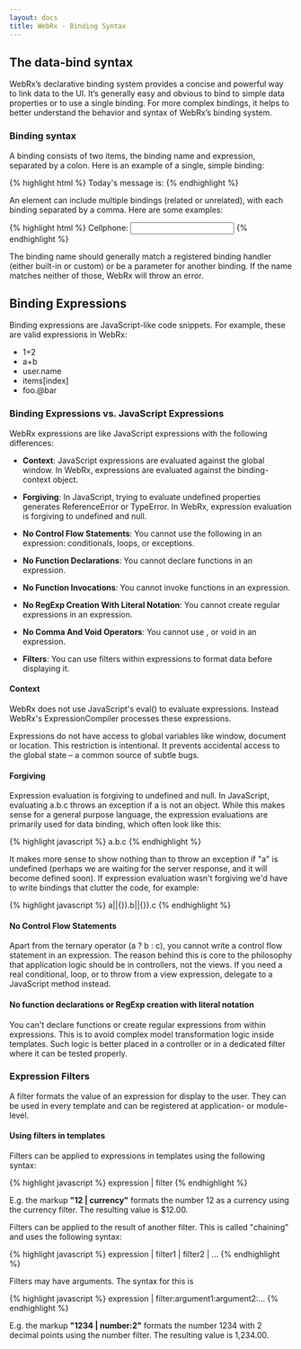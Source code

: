 ```yaml
---
layout: docs
title: WebRx - Binding Syntax
---
```

## The data-bind syntax

WebRx’s declarative binding system provides a concise and powerful way to link data to the UI. It’s generally easy and obvious to bind to simple data properties or to use a single binding. For more complex bindings, it helps to better understand the behavior and syntax of WebRx’s binding system.

### Binding syntax

A binding consists of two items, the binding name and expression, separated by a colon. Here is an example of a single, simple binding:

{% highlight html %}
Today's message is: <span data-bind="text: myMessage"></span>
{% endhighlight %} 

An element can include multiple bindings (related or unrelated), with each binding separated by a comma. Here are some examples:
 
{% highlight html %}
Cellphone: <input data-bind="value: cellphoneNumber, enabled: hasCellphone" />
{% endhighlight %} 

The binding name should generally match a registered binding handler (either built-in or custom) or be a parameter for another binding. If the name matches neither of those, WebRx will throw an error.

## <a id="topic-binding-expressions"></a>Binding Expressions

Binding expressions are JavaScript-like code snippets. For example, these are valid expressions in WebRx:

- 1+2
- a+b
- user.name
- items[index]
- foo.@bar

### Binding Expressions vs. JavaScript Expressions

WebRx expressions are like JavaScript expressions with the following differences:

- **Context**: JavaScript expressions are evaluated against the global window. In WebRx, expressions are evaluated against the binding-context object.

- **Forgiving**: In JavaScript, trying to evaluate undefined properties generates ReferenceError or TypeError. In WebRx, expression evaluation is forgiving to undefined and null.

- **No Control Flow Statements**: You cannot use the following in an expression: conditionals, loops, or exceptions.

- **No Function Declarations**: You cannot declare functions in an expression.

- **No Function Invocations**: You cannot invoke functions in an expression.

- **No RegExp Creation With Literal Notation**: You cannot create regular expressions in an expression.

- **No Comma And Void Operators**: You cannot use , or void in an expression.

- **Filters**: You can use filters within expressions to format data before displaying it.


#### Context

WebRx does not use JavaScript's eval() to evaluate expressions. Instead WebRx's ExpressionCompiler processes these expressions.

Expressions do not have access to global variables like window, document or location. This restriction is intentional. It prevents accidental access to the global state – a common source of subtle bugs.

#### Forgiving

Expression evaluation is forgiving to undefined and null. In JavaScript, evaluating a.b.c throws an exception if a is not an object. While this makes sense for a general purpose language, the expression evaluations are primarily used for data binding, which often look like this:

{% highlight javascript %}
a.b.c
{% endhighlight %} 

It makes more sense to show nothing than to throw an exception if "a" is undefined (perhaps we are waiting for the server response, and it will become defined soon). If expression evaluation wasn't forgiving we'd have to write bindings that clutter the code, for example:

{% highlight javascript %}
a||{}).b||{}).c
{% endhighlight %} 

#### No Control Flow Statements

Apart from the ternary operator (a ? b : c), you cannot write a control flow statement in an expression. The reason behind this is core to the philosophy that application logic should be in controllers, not the views. If you need a real conditional, loop, or to throw from a view expression, delegate to a JavaScript method instead.

#### No function declarations or RegExp creation with literal notation

You can't declare functions or create regular expressions from within expressions. This is to avoid complex model transformation logic inside templates. Such logic is better placed in a controller or in a dedicated filter where it can be tested properly.  

### Expression Filters

A filter formats the value of an expression for display to the user. They can be used in every template and can be registered at application- or module-level.

#### Using filters in templates

Filters can be applied to expressions in templates using the following syntax:

{% highlight javascript %}
expression | filter
{% endhighlight %} 

E.g. the markup **"12 | currency"** formats the number 12 as a currency using the currency filter. The resulting value is $12.00.

Filters can be applied to the result of another filter. This is called "chaining" and uses the following syntax:

{% highlight javascript %}
expression | filter1 | filter2 | ...
{% endhighlight %} 

Filters may have arguments. The syntax for this is

{% highlight javascript %}
expression | filter:argument1:argument2:...
{% endhighlight %} 

E.g. the markup **"1234 | number:2"** formats the number 1234 with 2 decimal points using the number filter. The resulting value is 1,234.00.